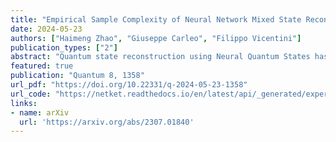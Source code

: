 ```yaml
---
title: "Empirical Sample Complexity of Neural Network Mixed State Reconstruction"
date: 2024-05-23
authors: ["Haimeng Zhao", "Giuseppe Carleo", "Filippo Vicentini"]
publication_types: ["2"]
abstract: "Quantum state reconstruction using Neural Quantum States has been proposed as a viable tool to reduce quantum shot complexity in practical applications, and its advantage over competing techniques has been shown in numerical experiments focusing mainly on the noiseless case. In this work, we numerically investigate the performance of different quantum state reconstruction techniques for mixed states: the finite-temperature Ising model. We show how to systematically reduce the quantum resource requirement of the algorithms by applying variance reduction techniques. Then, we compare the two leading neural quantum state encodings of the state, namely, the Neural Density Operator and the positive operator-valued measurement representation, and illustrate their different performance as the mixedness of the target state varies. We find that certain encodings are more efficient in different regimes of mixedness and point out the need for designing more efficient encodings in terms of both classical and quantum resources."
featured: true
publication: "Quantum 8, 1358"
url_pdf: "https://doi.org/10.22331/q-2024-05-23-1358"
url_code: "https://netket.readthedocs.io/en/latest/api/_generated/experimental/qsr/netket.experimental.QSR.html"
links:
- name: arXiv
  url: 'https://arxiv.org/abs/2307.01840'
---
```


